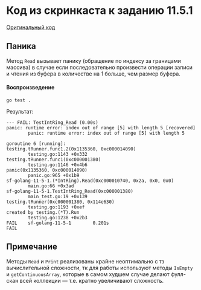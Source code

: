 # Код из скринкаста к заданию 11.5.1

[Оригинальный код](https://lms.skillfactory.ru/asset-v1:SkillFactory+GO+30SEPT2020+type@asset+block@GO_11.5_ring.go)

## Паника
Метод `Read` вызывает панику (обращение по индексу за границами массива)
в случае если последовательно произвести операции записи и чтения из буфера
в количестве на 1 больше, чем размер буфера.

#### Воспроизведение
`go test .`

Результат:
```
--- FAIL: TestIntRing_Read (0.00s)
panic: runtime error: index out of range [5] with length 5 [recovered]
        panic: runtime error: index out of range [5] with length 5

goroutine 6 [running]:
testing.tRunner.func1.2(0x1135360, 0xc000014090)
        testing.go:1143 +0x332
testing.tRunner.func1(0xc000001380)
        testing.go:1146 +0x4b6
panic(0x1135360, 0xc000014090)
        panic.go:965 +0x1b9
sf-golang-11-5-1.(*IntRing).Read(0xc000010740, 0x2a, 0x0, 0x0)
        main.go:66 +0x3ad
sf-golang-11-5-1.TestIntRing_Read(0xc000001380)
        main_test.go:19 +0x139
testing.tRunner(0xc000001380, 0x114e630)
        testing.go:1193 +0xef
created by testing.(*T).Run
        testing.go:1238 +0x2b3
FAIL    sf-golang-11-5-1        0.201s
FAIL

```

## Примечание
Методы `Read` и `Print` реализованы крайне неоптимально с тз вычислительной сложности, тк для работы используют методы `IsEmpty` и `getContinuousArray`, которые в самом худшем случае делают фулл-скан всей коллекции — т.е. кратно увеличивают сложность.
